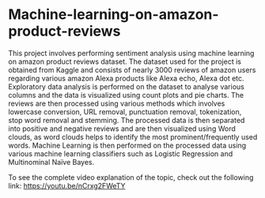 # Machine-learning-on-amazon-product-reviews
This project involves performing sentiment analysis using machine learning on amazon product reviews dataset. 
The dataset used for the project is obtained from Kaggle and consists of nearly 3000 reviews of amazon users regarding various amazon 
Alexa products like Alexa echo, Alexa dot etc. Exploratory data analysis is performed on the dataset to analyse various columns and the 
data is visualized using count plots and pie charts. The reviews are then processed using various methods which involves lowercase conversion, 
URL removal, punctuation removal, tokenization, stop word removal and stemming. The processed data is then separated into positive and negative 
reviews and are then visualized using Word clouds, as word clouds helps to identify the most prominent/frequently used words. 
Machine Learning is then performed on the processed data using various machine learning classifiers such as Logistic Regression and Multinominal Naïve Bayes.  


To see the complete video explanation of the topic, check out the following link:
https://youtu.be/nCrxg2FWeTY
